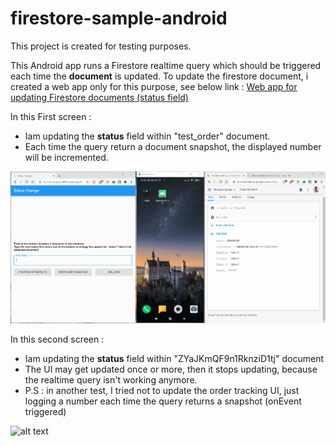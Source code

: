# firestore-sample-android

This project is created for testing purposes.

This Android app runs a Firestore realtime query which should be triggered each time the **document** is updated.
To update the firestore document, i created a web app only for this purpose, see below link : 
[Web app for updating Firestore documents (status field)](https://my-first-project-d447c.web.app)

In this First screen : 
  * Iam updating the **status** field within "test_order" document.
  * Each time the query return a document snapshot, the displayed number will be incremented.

![alt text](https://raw.githubusercontent.com/MahmoudiOussama/firestore-sample/master/images/Firestore-sample1.gif)

In this second screen : 
  * Iam updating the **status** field within "ZYaJKmQF9n1RknziD1tj" document
  * The UI may get updated once or more, then it stops updating, because the realtime query isn't working anymore.
  * P.S : in another test, I tried not to update the order tracking UI, just logging a number each time the query returns a snapshot (onEvent triggered)
  
![alt text](https://raw.githubusercontent.com/MahmoudiOussama/firestore-sample/master/images/Firestore-sample2.gif)
